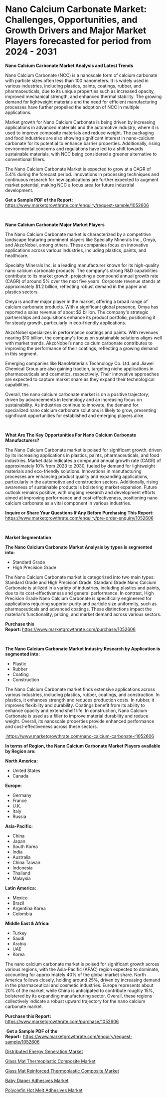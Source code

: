 <p><h1>Nano Calcium Carbonate Market: Challenges, Opportunities, and Growth Drivers and Major Market Players forecasted for period from 2024 - 2031</h1></p><p><strong>Nano Calcium Carbonate Market Analysis and Latest Trends</strong></p>
<p><p>Nano Calcium Carbonate (NCC) is a nanoscale form of calcium carbonate with particle sizes often less than 100 nanometers. It is widely used in various industries, including plastics, paints, coatings, rubber, and pharmaceuticals, due to its unique properties such as increased opacity, improved mechanical strength, and enhanced thermal stability. The growing demand for lightweight materials and the need for efficient manufacturing processes have further propelled the adoption of NCC in multiple applications.</p><p>Market growth for Nano Calcium Carbonate is being driven by increasing applications in advanced materials and the automotive industry, where it is used to improve composite materials and reduce weight. The packaging and food industries are also showing significant interest in nano-calcium carbonate for its potential to enhance barrier properties. Additionally, rising environmental concerns and regulations have led to a shift towards sustainable materials, with NCC being considered a greener alternative to conventional fillers.</p><p>The Nano Calcium Carbonate Market is expected to grow at a CAGR of 5.4% during the forecast period. Innovations in processing techniques and continuous research for new applications are further expected to augment market potential, making NCC a focus area for future industrial development.</p></p>
<p><strong>Get a Sample PDF of the Report:&nbsp;</strong> <a href="https://www.marketgrowthrate.com/enquiry/request-sample/1052606">https://www.marketgrowthrate.com/enquiry/request-sample/1052606</a></p>
<p>&nbsp;</p>
<p><strong>Nano Calcium Carbonate Major Market Players</strong></p>
<p><p>The Nano Calcium Carbonate market is characterized by a competitive landscape featuring prominent players like Specialty Minerals Inc., Omya, and AkzoNobel, among others. These companies focus on innovative applications across various industries, including plastics, paints, and healthcare.</p><p>Specialty Minerals Inc. is a leading manufacturer known for its high-quality nano calcium carbonate products. The company's strong R&D capabilities contribute to its market growth, projecting a compound annual growth rate (CAGR) of around 5% over the next five years. Corporate revenue stands at approximately $1.2 billion, reflecting robust demand in the paper and plastics sectors.</p><p>Omya is another major player in the market, offering a broad range of calcium carbonate products. With a significant global presence, Omya has reported a sales revenue of about $2 billion. The company's strategic partnerships and acquisitions enhance its product portfolio, positioning it for steady growth, particularly in eco-friendly applications.</p><p>AkzoNobel specializes in performance coatings and paints. With revenues nearing $10 billion, the company's focus on sustainable solutions aligns well with market trends. AkzoNobel’s nano calcium carbonate contributes to improving the performance of their coatings, reflecting a growing demand in this segment.</p><p>Emerging companies like NanoMaterials Technology Co. Ltd. and Jiawei Chemical Group are also gaining traction, targeting niche applications in pharmaceuticals and cosmetics, respectively. Their innovative approaches are expected to capture market share as they expand their technological capabilities.</p><p>Overall, the nano calcium carbonate market is on a positive trajectory, driven by advancements in technology and an increasing focus on sustainability. As industries continue to innovate, the demand for specialized nano calcium carbonate solutions is likely to grow, presenting significant opportunities for established and emerging players alike.</p></p>
<p>&nbsp;</p>
<p><strong>What Are The Key Opportunities For Nano Calcium Carbonate Manufacturers?</strong></p>
<p><p>The Nano Calcium Carbonate market is poised for significant growth, driven by its increasing applications in plastics, paints, pharmaceuticals, and food industries. Market data indicates a compound annual growth rate (CAGR) of approximately 10% from 2023 to 2030, fueled by demand for lightweight materials and eco-friendly solutions. Innovations in manufacturing processes are enhancing product quality and expanding applications, particularly in the automotive and construction sectors. Additionally, rising awareness of sustainable products is bolstering market expansion. Future outlook remains positive, with ongoing research and development efforts aimed at improving performance and cost-effectiveness, positioning nano calcium carbonate as a vital component in various industries.</p></p>
<p><strong>Inquire or Share Your Questions If Any Before Purchasing This Report:</strong> <a href="https://www.marketgrowthrate.com/enquiry/pre-order-enquiry/1052606">https://www.marketgrowthrate.com/enquiry/pre-order-enquiry/1052606</a></p>
<p>&nbsp;</p>
<p><strong>Market Segmentation</strong></p>
<p><strong>The Nano Calcium Carbonate Market Analysis by types is segmented into:</strong></p>
<p><ul><li>Standard Grade</li><li>High Precision Grade</li></ul></p>
<p><p>The Nano Calcium Carbonate market is categorized into two main types: Standard Grade and High Precision Grade. Standard Grade Nano Calcium Carbonate is utilized in a variety of industries, including plastics and paints, due to its cost-effectiveness and general performance. In contrast, High Precision Grade Nano Calcium Carbonate is specifically engineered for applications requiring superior purity and particle size uniformity, such as pharmaceuticals and advanced coatings. These distinctions impact the material's functionality, pricing, and market demand across various sectors.</p></p>
<p><strong>Purchase this Report:&nbsp;</strong><a href="https://www.marketgrowthrate.com/purchase/1052606">https://www.marketgrowthrate.com/purchase/1052606</a></p>
<p>&nbsp;</p>
<p><strong>The Nano Calcium Carbonate Market Industry Research by Application is segmented into:</strong></p>
<p><ul><li>Plastic</li><li>Rubber</li><li>Coating</li><li>Construction</li></ul></p>
<p><p>The Nano Calcium Carbonate market finds extensive applications across various industries, including plastics, rubber, coatings, and construction. In plastics, it enhances strength and reduces production costs. In rubber, it improves flexibility and durability. Coatings benefit from its ability to enhance opacity and extend shelf life. In construction, Nano Calcium Carbonate is used as a filler to improve material durability and reduce weight. Overall, its nanoscale properties provide enhanced performance and cost-effectiveness across these sectors.</p></p>
<p><a href="https://www.marketgrowthrate.com/nano-calcium-carbonate-r1052606">&nbsp;https://www.marketgrowthrate.com/nano-calcium-carbonate-r1052606</a></p>
<p><strong>In terms of Region, the Nano Calcium Carbonate Market Players available by Region are:</strong></p>
<p>
    <p> <strong> North America: </strong>
        <ul>
            <li>United States</li>
            <li>Canada</li>
        </ul>
        </p> 
    <p> <strong> Europe: </strong>
        <ul>
            <li>Germany</li>
            <li>France</li>
            <li>U.K.</li>
            <li>Italy</li>
            <li>Russia</li>
        </ul>
        </p> 
    <p> <strong> Asia-Pacific: </strong>
        <ul>
            <li>China</li>
            <li>Japan</li>
            <li>South Korea</li>
            <li>India</li>
            <li>Australia</li>
            <li>China Taiwan</li>
            <li>Indonesia</li>
            <li>Thailand</li>
            <li>Malaysia</li>
        </ul>
        </p> 
    <p> <strong> Latin America: </strong>
        <ul>
            <li>Mexico</li>
            <li>Brazil</li>
            <li>Argentina Korea</li>
            <li>Colombia</li>
        </ul>
        </p> 
    <p> <strong> Middle East & Africa: </strong>
        <ul>
            <li>Turkey</li>
            <li>Saudi</li>
            <li>Arabia</li>
            <li>UAE</li>
            <li>Korea</li>
        </ul>
    </p>
    </p>
<p><p>The nano calcium carbonate market is poised for significant growth across various regions, with the Asia-Pacific (APAC) region expected to dominate, accounting for approximately 40% of the global market share. North America follows closely, holding around 25%, driven by increasing demand in the pharmaceutical and cosmetic industries. Europe represents about 20% of the market, while China is anticipated to contribute roughly 15%, bolstered by its expanding manufacturing sector. Overall, these regions collectively indicate a robust upward trajectory for the nano calcium carbonate market.</p></p>
<p><strong>Purchase this Report: </strong><a href="https://www.marketgrowthrate.com/purchase/1052606">https://www.marketgrowthrate.com/purchase/1052606</a></p>
<p>&nbsp;<strong>Get a Sample PDF of the Report:&nbsp;&nbsp;</strong><a href="https://www.marketgrowthrate.com/enquiry/request-sample/1052606">https://www.marketgrowthrate.com/enquiry/request-sample/1052606</a></p>
<p><strong></strong></p>
<p><p><a href="https://www.linkedin.com/pulse/what-influencing-future-distributed-energy-generation-market-insights-yxnae">Distributed Energy Generation Market</a></p><p><a href="https://medium.com/@anita28yomishoe/exploring-glass-mat-thermoplastic-composite-market-dynamics-global-trends-and-future-growth-8113ddcc56d2?postPublishedType=repub">Glass Mat Thermoplastic Composite Market</a></p><p><a href="https://medium.com/@anita28yomishoe/what-are-the-emerging-market-trends-of-glass-mat-reinforced-thermoplastic-composite-market-e64e5bff8c20">Glass Mat Reinforced Thermoplastic Composite Market</a></p><p><a href="https://issuu.com/reportprime-2/docs/baby-diaper-adhesives-market-size-2_3be61090c1a891">Baby Diaper Adhesives Market</a></p><p><a href="https://issuu.com/reportprime-2/docs/polyolefin-hot-melt-adhesives-marke_9ebc0696e070ed">Polyolefin Hot Melt Adhesives Market</a></p></p>
